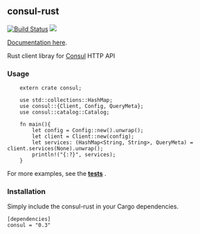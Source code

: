 ## consul-rust

[![Build Status](https://github.com/pierresouchay/consul-rust/actions/workflows/rust.yml/badge.svg)](https://github.com/pierresouchay/consul-rust/actions?query=branch%3Amaster)
[![](https://img.shields.io/crates/v/consul.svg)](https://crates.io/crates/consul)

[Documentation here](https://docs.rs/consul/).

Rust client libray for [Consul](http://consul.io/) HTTP API

### Usage

```
    extern crate consul;

    use std::collections::HashMap;
    use consul::{Client, Config, QueryMeta};
    use consul::catalog::Catalog;

    fn main(){
        let config = Config::new().unwrap();
        let client = Client::new(config);
		let services: (HashMap<String, String>, QueryMeta) = client.services(None).unwrap();
		println!("{:?}", services);
    }
```


For more examples, see the **[tests](https://github.com/stusmall/consul-rust/blob/master/tests)** .

### Installation

Simply include the consul-rust in your Cargo dependencies.

```
[dependencies]
consul = "0.3"
```
